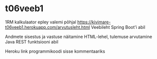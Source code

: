 # t06veeb1
1RM kalkulaator epley valemi põhjal
https://kivimare-t06veeb1.herokuapp.com/arvutusleht.html
Veebileht Spring Boot'i abil

Andmete sisestus ja vastuse näitamine HTML-lehel, tulemuse arvutamine Java REST funktsiooni abil

Heroku link programmikoodi sisse kommentaariks
